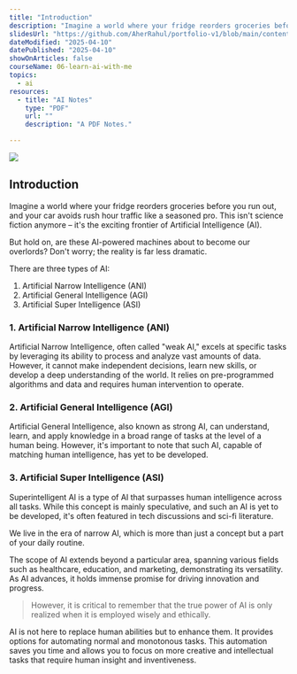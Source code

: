 ```yaml
---
title: "Introduction"
description: "Imagine a world where your fridge reorders groceries before you run out, and your car avoids rush hour traffic like a seasoned pro. This isn't science fiction anymore – it's the exciting frontier of Artificial Intelligence (AI)"
slidesUrl: "https://github.com/AherRahul/portfolio-v1/blob/main/content/articles"
dateModified: "2025-04-10"
datePublished: "2025-04-10"
showOnArticles: false
courseName: 06-learn-ai-with-me
topics:
  - ai
resources:
  - title: "AI Notes"
    type: "PDF"
    url: ""
    description: "A PDF Notes."

---
```

![](https://res.cloudinary.com/duojkrgue/image/upload/v1758777282/Portfolio/aiCourse/Learn_AI_eyag79.png)

Introduction
---------------------

Imagine a world where your fridge reorders groceries before you run out, and your car avoids rush hour traffic like a seasoned pro. This isn't science fiction anymore – it's the exciting frontier of Artificial Intelligence (AI).

But hold on, are these AI-powered machines about to become our overlords? Don't worry; the reality is far less dramatic.

There are three types of AI:
1. Artificial Narrow Intelligence (ANI)
2. Artificial General Intelligence (AGI)
3. Artificial Super Intelligence (ASI)


### 1. Artificial Narrow Intelligence (ANI)

Artificial Narrow Intelligence, often called "weak AI," excels at specific tasks by leveraging its ability to process and analyze vast amounts of data. However, it cannot make independent decisions, learn new skills, or develop a deep understanding of the world. It relies on pre-programmed algorithms and data and requires human intervention to operate.

### 2. Artificial General Intelligence (AGI)

Artificial General Intelligence, also known as strong AI, can understand, learn, and apply knowledge in a broad range of tasks at the level of a human being. However, it's important to note that such AI, capable of matching human intelligence, has yet to be developed.

### 3. Artificial Super Intelligence (ASI)

Superintelligent AI is a type of AI that surpasses human intelligence across all tasks. While this concept is mainly speculative, and such an AI is yet to be developed, it's often featured in tech discussions and sci-fi literature.

We live in the era of narrow AI, which is more than just a concept but a part of your daily routine.

The scope of AI extends beyond a particular area, spanning various fields such as healthcare, education, and marketing, demonstrating its versatility. As AI advances, it holds immense promise for driving innovation and progress.

> However, it is critical to remember that the true power of AI is only realized when it is employed wisely and ethically.

AI is not here to replace human abilities but to enhance them. It provides options for automating normal and monotonous tasks. This automation saves you time and allows you to focus on more creative and intellectual tasks that require human insight and inventiveness.


